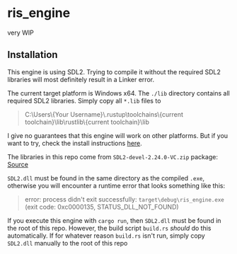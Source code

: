 # ris_engine

very WIP

## Installation

This engine is using SDL2. Trying to compile it without the required SDL2 libraries will most definitely result in a Linker error.

The current target platform is Windows x64. The `./lib` directory contains all required SDL2 libraries. Simply copy all `*.lib` files to

> C:\\Users\\{Your Username}\\.rustup\\toolchains\\{current toolchain}\\lib\\rustlib\\{current toolchain}\\lib

I give no guarantees that this engine will work on other platforms. But if you want to try, check the install instructions [here](https://github.com/Rust-SDL2/rust-sdl2).

The libraries in this repo come from `SDL2-devel-2.24.0-VC.zip` package: [Source](https://github.com/libsdl-org/SDL/releases/tag/release-2.24.0)

`SDL2.dll` must be found in the same directory as the compiled `.exe`, otherwise you will encounter a runtime error that looks something like this:

> error: process didn't exit successfully: `target\debug\ris_engine.exe` (exit code: 0xc0000135, STATUS_DLL_NOT_FOUND)

If you execute this engine with `cargo run`, then `SDL2.dll` must be found in the root of this repo. However, the build script `build.rs` _should_ do this automatically. If for whatever reason `build.rs` isn't run, simply copy `SDL2.dll` manually to the root of this repo